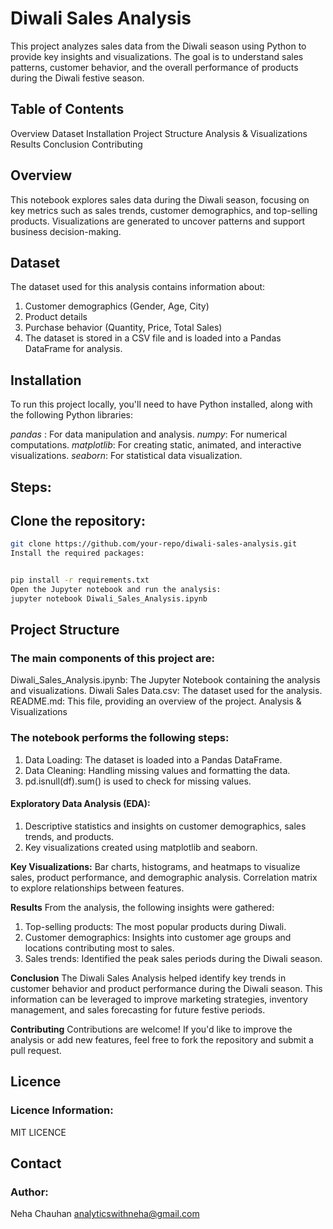 # Diwali Sales Analysis
This project analyzes sales data from the Diwali season using Python to provide key insights and visualizations. The goal is to understand sales patterns, customer behavior, and the overall performance of products during the Diwali festive season.

## Table of Contents
Overview
Dataset
Installation
Project Structure
Analysis & Visualizations
Results
Conclusion
Contributing


## Overview
This notebook explores sales data during the Diwali season, focusing on key metrics such as sales trends, customer demographics, and top-selling products. Visualizations are generated to uncover patterns and support business decision-making.

## Dataset
The dataset used for this analysis contains information about:

1. Customer demographics (Gender, Age, City)
2. Product details
3. Purchase behavior (Quantity, Price, Total Sales)
4. The dataset is stored in a CSV file and is loaded into a Pandas DataFrame for analysis.

## Installation
To run this project locally, you'll need to have Python installed, along with the following Python libraries:

*pandas* : For data manipulation and analysis.
*numpy*: For numerical computations.
*matplotlib*: For creating static, animated, and interactive visualizations.
*seaborn*: For statistical data visualization.

## Steps:
## Clone the repository:
```bash
git clone https://github.com/your-repo/diwali-sales-analysis.git
Install the required packages:


pip install -r requirements.txt
Open the Jupyter notebook and run the analysis:
jupyter notebook Diwali_Sales_Analysis.ipynb
```

## Project Structure
### The main components of this project are:

Diwali_Sales_Analysis.ipynb: The Jupyter Notebook containing the analysis and visualizations.
Diwali Sales Data.csv: The dataset used for the analysis.
README.md: This file, providing an overview of the project.
Analysis & Visualizations

### The notebook performs the following steps:

1. Data Loading: The dataset is loaded into a Pandas DataFrame.
2. Data Cleaning: Handling missing values and formatting the data.
3. pd.isnull(df).sum() is used to check for missing values.

#### Exploratory Data Analysis (EDA):
1. Descriptive statistics and insights on customer demographics, sales trends, and products.
2. Key visualizations created using matplotlib and seaborn.

**Key Visualizations:**
Bar charts, histograms, and heatmaps to visualize sales, product performance, and demographic analysis.
Correlation matrix to explore relationships between features.

**Results**
From the analysis, the following insights were gathered:

1. Top-selling products: The most popular products during Diwali.
2. Customer demographics: Insights into customer age groups and locations contributing most to sales.
3. Sales trends: Identified the peak sales periods during the Diwali season.


**Conclusion**
The Diwali Sales Analysis helped identify key trends in customer behavior and product performance during the Diwali season. This information can be leveraged to improve marketing strategies, inventory management, and sales forecasting for future festive periods.

**Contributing**
Contributions are welcome! If you'd like to improve the analysis or add new features, feel free to fork the repository and submit a pull request.

## Licence
### Licence Information:
MIT LICENCE

## Contact
### Author:
Neha Chauhan
analyticswithneha@gmail.com